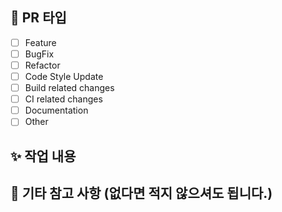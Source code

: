 <!-- PR 제목입니다 -->
<!-- [Feat] 어쩌구 저쩌구 -->
<!-- [Fix] 어쩌구 저쩌구 -->

## 📌 PR 타입

<!-- 해당하는 부분에 x 표시 해 주세요. -->

- [ ] Feature
- [ ] BugFix
- [ ] Refactor
- [ ] Code Style Update
- [ ] Build related changes
- [ ] CI related changes
- [ ] Documentation
- [ ] Other

## ✨ 작업 내용

<!-- 작업 내용을 작성합니다 -->

## 🙏 기타 참고 사항 (없다면 적지 않으셔도 됩니다.)

<!-- 없다면 적지 않으셔도 됩니다. -->

